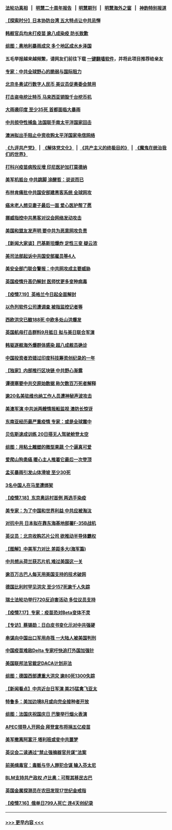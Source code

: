 #### [法轮功真相](https://github.com/gfw-breaker/truth/blob/master/README.md?t=0) &nbsp;&nbsp;|&nbsp;&nbsp; [明慧二十周年报告](https://github.com/gfw-breaker/mh-reports/blob/master/README.md?t=0) &nbsp;&nbsp;|&nbsp;&nbsp;[明慧期刊](https://github.com/gfw-breaker/mh-qikan) &nbsp;&nbsp;|&nbsp;&nbsp; [明慧海外之窗](https://github.com/gfw-breaker/mh-news/blob/master/README.md?t=0) &nbsp;&nbsp;|&nbsp;&nbsp; [神韵特别报道](https://github.com/gfw-breaker/mh-news/blob/master/shenyun.md?t=0)
#### [【探索时分】日本协防台湾 五大特点让中共忌惮](../pages/nsc418/n13100187.md?t=07202001) 
#### [韩舰官兵均未打疫苗 逾八成染疫 防长致歉](../pages/nsc418/n13101521.md?t=07202001) 
#### [组图：奥地利暴雨成灾 多个地区成水乡泽国](../pages/nsc418/n13099627.md?t=07202001) 
#### 五毛举报越来越频繁，请网友们前往下载 [一键翻墙软件](https://github.com/gfw-breaker/ssr-accounts)，并将此项目推荐给亲友
#### [专家：中共全球野心的脆弱与国际阻力](../pages/nsc418/n13101267.md?t=07202001) 
#### [北京冬奥试行数字人民币 美议员促奥委会禁用](../pages/nsc418/n13099942.md?t=07202001) 
#### [打击盗电挖比特币 马来西亚销毁千台挖币机](../pages/nsc418/n13099735.md?t=07202001) 
#### [大雨袭印度 至少35死 首都面临大暴雨](../pages/nsc418/n13099882.md?t=07202001) 
#### [中共掠夺性捕鱼 法国联手南太平洋国家回击](../pages/nsc418/n13099676.md?t=07202001) 
#### [澳洲拟出手阻止中资收购太平洋国家电信网络](../pages/nsc418/n13099535.md?t=07202001) 
#### [《九评共产党》](https://github.com/begood0513/9ping.md/blob/master/README.md) &nbsp;|&nbsp; [《解体党文化》](../../../../jtdwh.md/blob/master/README.md)  &nbsp;|&nbsp; [《共产主义的终极目的》](../../../../gczydzjmd.md/blob/master/README.md) &nbsp;|&nbsp; [《魔鬼在统治我们的世界》](../../../../mgztzwmdsj.md/blob/master/README.md) 
#### [打科兴疫苗病殁反增 印尼医护加打莫德纳](../pages/nsc418/n13099340.md?t=07202001) 
#### [美军机抵台 中共跳脚 涂醒哲：说说而已](../pages/nsc418/n13099379.md?t=07202001) 
#### [布林肯痛批中共国安部建黑客系统 全球网攻](../pages/nsc418/n13099506.md?t=07202001) 
#### [癌末老人想见妻子最后一面 爱心医护帮了愿](../pages/nsc418/n13098220.md?t=07202001) 
#### [挪威指控中共黑客对议会网络发动攻击](../pages/nsc418/n13099621.md?t=07202001) 
#### [美国和盟友发声明 要中共为恶意网攻负责](../pages/nsc418/n13099486.md?t=07202001) 
#### [【新闻大家谈】巴基斯坦爆炸 定性三变 疑云浓](../pages/nsc418/n13099122.md?t=07202001) 
#### [美司法部起诉中共国安部雇员等4人](../pages/nsc418/n13099431.md?t=07202001) 
#### [美安全部门联合警报：中共网攻成主要威胁](../pages/nsc418/n13098721.md?t=07202001) 
#### [英国疫情升高仍解封 医师忧更多变种病毒](../pages/nsc418/n13099314.md?t=07202001) 
#### [【疫情7.19】英格兰今日起全面解封](../pages/nsc418/n13098843.md?t=07202001) 
#### [以色列软件公司遭调查 被指监控记者等](../pages/nsc418/n13098746.md?t=07202001) 
#### [西欧洪灾已酿188死 中欧多处山洪爆发](../pages/nsc418/n13098256.md?t=07202001) 
#### [英国航母打击群料9月抵日 拟与美日联合军演](../pages/nsc418/n13097990.md?t=07202001) 
#### [韩驱逐舰海外爆群体感染 超八成舰员确诊](../pages/nsc418/n13097981.md?t=07202001) 
#### [中国投资者恐错过印度科技筹资创纪录的一年](../pages/nsc418/n13084670.md?t=07202001) 
#### [【独家】内部推行区块链 中共野心渐露](../pages/nsc418/n13094145.md?t=07202001) 
#### [谭德塞要中共交原始数据 称欠数百万死者解释](../pages/nsc418/n13097567.md?t=07202001) 
#### [逾20名美驻维也纳工作人员遭神秘声波攻击](../pages/nsc418/n13097477.md?t=07202001) 
#### [美澳军演 中共派两艘情报船监视 澳防长惊讶](../pages/nsc418/n13097237.md?t=07202001) 
#### [东南亚经历最严重疫情 专家：或是全球震中](../pages/nsc418/n13097282.md?t=07202001) 
#### [贝佐斯速成训练 20日搭无人驾驶舱登太空](../pages/nsc418/n13097128.md?t=07202001) 
#### [组图：用粘土雕塑的微型果蔬 个个逼真可爱](../pages/nsc418/n13096570.md?t=07202001) 
#### [爱爬山狗患癌 暖心主人推着它最后一次登顶](../pages/nsc418/n13096603.md?t=07202001) 
#### [孟买暴雨引发山体滑坡 至少30死](../pages/nsc418/n13097044.md?t=07202001) 
#### [3名中国人在马里遭绑架](../pages/nsc418/n13096912.md?t=07202001) 
#### [【疫情7.18】东京奥运村首例 两选手染疫](../pages/nsc418/n13096752.md?t=07202001) 
#### [美专家：为了中国和世界利益 中共应被淘汰](../pages/nsc418/n13082858.md?t=07202001) 
#### [对抗中共 日本拟在靠东海基地部署F-35B战机](../pages/nsc418/n13096059.md?t=07202001) 
#### [英议员：北京收购芯片公司 欲推动半导体霸权](../pages/nsc418/n13095989.md?t=07202001) 
#### [【图解】中美军力对比 差距多大(海军篇)](../pages/nsc418/n13091904.md?t=07202001) 
#### [中共想从荷兰获芯片机 难过美国这一关](../pages/nsc418/n13095864.md?t=07202001) 
#### [逾百万古巴人每天用美国支持的技术破网](../pages/nsc418/n13095873.md?t=07202001) 
#### [德国比利时罕见洪灾 至少157死逾千人失踪](../pages/nsc418/n13095530.md?t=07202001) 
#### [瑞士法轮功举行720反迫害活动 多位议员支持](../pages/nsc418/n13095283.md?t=07202001) 
#### [【疫情7.17】专家：疫苗恐对Beta变体不灵](../pages/nsc418/n13095336.md?t=07202001) 
#### [【专访】蔡锡勋：日白皮书变化示对中共强硬](../pages/nsc418/n13095106.md?t=07202001) 
#### [串谋向中国出口军用舟筏 一大陆人被美国判刑](../pages/nsc418/n13095093.md?t=07202001) 
#### [中国疫苗难敌Delta 专家吁快追打外国加强针](../pages/nsc418/n13095150.md?t=07202001) 
#### [美国联邦法官裁定DACA计划非法](../pages/nsc418/n13094889.md?t=07202001) 
#### [组图：德国西部遭重大洪灾 逾80死1300失踪](../pages/nsc418/n13093185.md?t=07202001) 
#### [【新闻看点】中共近台日军演 美25猛禽飞亚太](../pages/nsc418/n13094168.md?t=07202001) 
#### [特鲁多：美加边境8月或向完全接种者开放](../pages/nsc418/n13094431.md?t=07202001) 
#### [组图：法国庆祝国庆日 巴黎举行烟火表演](../pages/nsc418/n13093629.md?t=07202001) 
#### [APEC领导人开网会 拜登宣布将捐五亿疫苗](../pages/nsc418/n13094382.md?t=07202001) 
#### [美军撤离阿富汗 塔利班或变中共噩梦](../pages/nsc418/n13094370.md?t=07202001) 
#### [英议会二读通过“禁止强摘器官共谋”法案](../pages/nsc418/n13094147.md?t=07202001) 
#### [前美缉毒官：毒贩与华人罪犯合谋 输入芬太尼](../pages/nsc418/n13094090.md?t=07202001) 
#### [BLM支持共产政权 卢比奥：可帮其移民古巴](../pages/nsc418/n13093807.md?t=07202001) 
#### [英国金属探测员在农田发现17世纪金戒指](../pages/nsc418/n13092356.md?t=07202001) 
#### [【疫情7.16】俄单日799人死亡 连4天创纪录](../pages/nsc418/n13093112.md?t=07202001) 

----
#### [ >>> 更早内容 <<< ](../indexes/nsc418-earlier.md)
